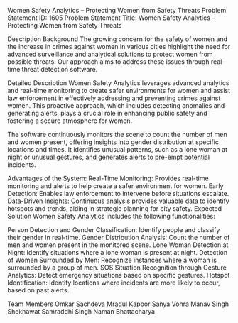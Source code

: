 Women Safety Analytics – Protecting Women from Safety Threats
Problem Statement ID: 1605
Problem Statement Title: Women Safety Analytics – Protecting Women from Safety Threats

Description
Background
The growing concern for the safety of women and the increase in crimes against women in various cities highlight the need for advanced surveillance and analytical solutions to protect women from possible threats. Our approach aims to address these issues through real-time threat detection software.

Detailed Description
Women Safety Analytics leverages advanced analytics and real-time monitoring to create safer environments for women and assist law enforcement in effectively addressing and preventing crimes against women. This proactive approach, which includes detecting anomalies and generating alerts, plays a crucial role in enhancing public safety and fostering a secure atmosphere for women.

The software continuously monitors the scene to count the number of men and women present, offering insights into gender distribution at specific locations and times. It identifies unusual patterns, such as a lone woman at night or unusual gestures, and generates alerts to pre-empt potential incidents.

Advantages of the System:
Real-Time Monitoring: Provides real-time monitoring and alerts to help create a safer environment for women.
Early Detection: Enables law enforcement to intervene before situations escalate.
Data-Driven Insights: Continuous analysis provides valuable data to identify hotspots and trends, aiding in strategic planning for city safety.
Expected Solution
Women Safety Analytics includes the following functionalities:

Person Detection and Gender Classification: Identify people and classify their gender in real-time.
Gender Distribution Analysis: Count the number of men and women present in the monitored scene.
Lone Woman Detection at Night: Identify situations where a lone woman is present at night.
Detection of Women Surrounded by Men: Recognize instances where a woman is surrounded by a group of men.
SOS Situation Recognition through Gesture Analytics: Detect emergency situations based on specific gestures.
Hotspot Identification: Identify locations where incidents are more likely to occur, based on past alerts.


Team Members
Omkar Sachdeva
Mradul Kapoor
Sanya Vohra
Manav Singh Shekhawat
Samraddhi Singh
Naman Bhattacharya
